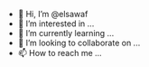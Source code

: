 - 👋 Hi, I’m @elsawaf
- 👀 I’m interested in ...
- 🌱 I’m currently learning ...
- 💞️ I’m looking to collaborate on ...
- 📫 How to reach me ...

<!---
elsawaf/elsawaf is a ✨ special ✨ repository because its `README.md` (this file) appears on your GitHub profile.
You can click the Preview link to take a look at your changes.
--->

